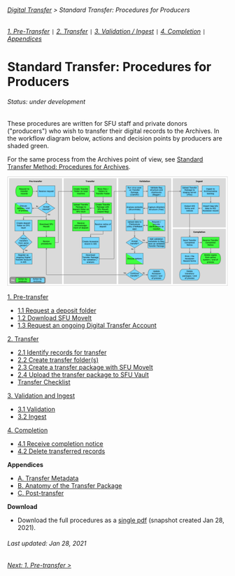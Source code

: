 ###### [Digital Transfer](../../README.md) > Standard Transfer: Procedures for Producers
###### [1. Pre-Transfer](01-pre-transfer.md) `|` [2. Transfer](02-transfer.md) `|` [3. Validation / Ingest](03-validation-ingest.md) `|` [4. Completion](04-completion.md) `|` [Appendices](../appendices/overview.md)

# Standard Transfer: Procedures for Producers
###### Status: under development
These procedures are written for SFU staff and private donors ("producers") who wish to transfer their digital records to the Archives. In the workflow diagram below, actions and decision points by producers are shaded green.

For the same process from the Archives point of view, see [Standard Transfer Method: Procedures for Archives](../standard-archives/00-introduction.md).

![Workflow diagram](../../screenshots/00-digital-transfer-workflow.png)

[1. Pre-transfer](01-pre-transfer.md)
- [1.1 Request a deposit folder](01-pre-transfer.md#11-request-a-deposit-folder)
- [1.2 Download SFU MoveIt](01-pre-transfer.md#12-download-sfu-moveit)
- [1.3 Request an ongoing Digital Transfer Account](01-pre-transfer.md#13-request-an-ongoing-digital-transfer-account)

[2. Transfer](02-transfer.md)
- [2.1 Identify records for transfer](02-transfer.md#21-identify-records-for-transfer)
- [2.2 Create transfer folder(s)](02-transfer.md#22-create-transfer-folders)
- [2.3 Create a transfer package with SFU MoveIt](02-transfer.md#23-create-a-transfer-package-with-sfu-moveit)
- [2.4 Upload the transfer package to SFU Vault](02-transfer.md#24-upload-the-transfer-package-to-sfu-vault)
- [Transfer Checklist](../../downloads/checklist-transfer.pdf)

[3. Validation and Ingest](03-validation-and-ingest.md)
- [3.1 Validation](#31-validation)
- [3.2 Ingest](#32-ingest)

[4. Completion](04-completion.md)
- [4.1 Receive completion notice](04-completion.md#41-receive-completion-notice)
- [4.2 Delete transferred records](04-completion.md#42-delete-transferred-records)

**Appendices**
- [A. Transfer Metadata](../appendices/a-transfer-metadata.md)
- [B. Anatomy of the Transfer Package](../appendices/b-anatomy-transfer-package.md)
- [C. Post-transfer](../appendices/c-post-transfer.md)

**Download**
- Download the full procedures as a [single pdf](../../downloads/procedures-producers.pdf) (snapshot created Jan 28, 2021).

###### Last updated: Jan 28, 2021
###### [Next: 1. Pre-transfer >](01-pre-transfer.md)
